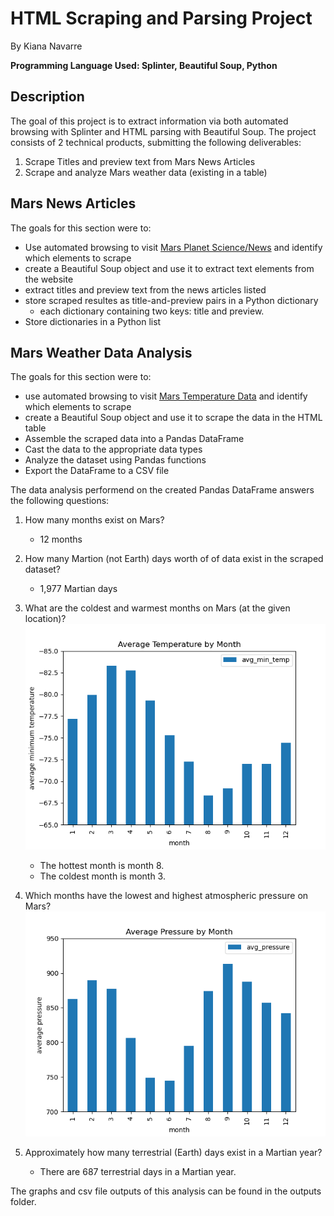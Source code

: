# HTML Scraping and Parsing Project
By Kiana Navarre

**Programming Language Used: Splinter, Beautiful Soup, Python**

## Description
The goal of this project is to extract information via both automated browsing with Splinter and HTML parsing with Beautiful Soup.  The project consists of 2 technical products, submitting the following deliverables:
1. Scrape Titles and preview text from Mars News Articles
2. Scrape and analyze Mars weather data (existing in a table)

## Mars News Articles
The goals for this section were to:
- Use automated browsing to visit [Mars Planet Science/News](https://static.bc-edx.com/data/web/mars_news/index.html) and identify which elements to scrape
- create a Beautiful Soup object and use it to extract text elements from the website
- extract titles and preview text from the news articles listed
- store scraped resultes as title-and-preview pairs in a Python dictionary
  - each dictionary containing two keys: title and preview. 
- Store dictionaries in a Python list

## Mars Weather Data Analysis 
The goals for this section were to: 
- use automated browsing to visit [Mars Temperature Data](https://static.bc-edx.com/data/web/mars_facts/temperature.html) and identify which elements to scrape
- create a Beautiful Soup object and use it to scrape the data in the HTML table 
- Assemble the scraped data into a Pandas DataFrame
- Cast the data to the appropriate data types
- Analyze the dataset using Pandas functions
- Export the DataFrame to a CSV file
  
The data analysis performend on the created Pandas DataFrame answers the following questions: 
1. How many months exist on Mars? 
   - 12 months
2. How many Martion (not Earth) days worth of of data exist in the scraped dataset? 
   - 1,977 Martian days
3. What are the coldest and warmest months on Mars (at the given location)?
    ![alt text](https://github.com/knavarre/HTML-scraping-challenge/blob/main/outputs/AverageTemp_by_Month.png?raw=true)
    - The hottest month is month 8.
    - The coldest month is month 3.

4. Which months have the lowest and highest atmospheric pressure on Mars? 
   ![alt text](https://github.com/knavarre/HTML-scraping-challenge/blob/main/outputs/AveragePressure_by_Month.png?raw=true)
5. Approximately how many terrestrial (Earth) days exist in a Martian year? 
   - There are 687 terrestrial days in a Martian year.

The graphs and csv file outputs of this analysis can be found in the outputs folder.  